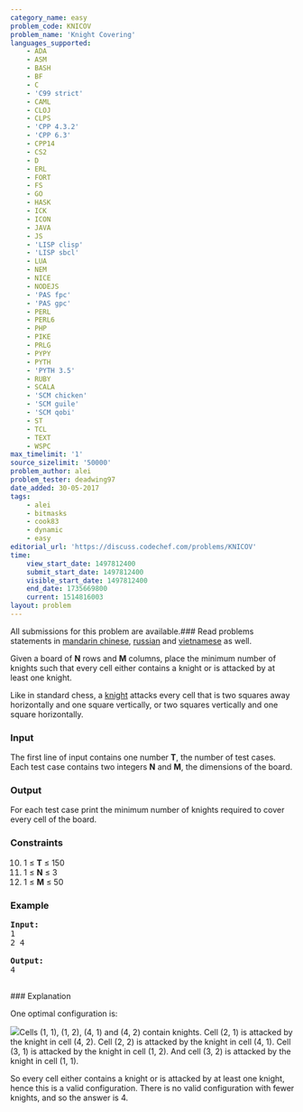 ```yaml
---
category_name: easy
problem_code: KNICOV
problem_name: 'Knight Covering'
languages_supported:
    - ADA
    - ASM
    - BASH
    - BF
    - C
    - 'C99 strict'
    - CAML
    - CLOJ
    - CLPS
    - 'CPP 4.3.2'
    - 'CPP 6.3'
    - CPP14
    - CS2
    - D
    - ERL
    - FORT
    - FS
    - GO
    - HASK
    - ICK
    - ICON
    - JAVA
    - JS
    - 'LISP clisp'
    - 'LISP sbcl'
    - LUA
    - NEM
    - NICE
    - NODEJS
    - 'PAS fpc'
    - 'PAS gpc'
    - PERL
    - PERL6
    - PHP
    - PIKE
    - PRLG
    - PYPY
    - PYTH
    - 'PYTH 3.5'
    - RUBY
    - SCALA
    - 'SCM chicken'
    - 'SCM guile'
    - 'SCM qobi'
    - ST
    - TCL
    - TEXT
    - WSPC
max_timelimit: '1'
source_sizelimit: '50000'
problem_author: alei
problem_tester: deadwing97
date_added: 30-05-2017
tags:
    - alei
    - bitmasks
    - cook83
    - dynamic
    - easy
editorial_url: 'https://discuss.codechef.com/problems/KNICOV'
time:
    view_start_date: 1497812400
    submit_start_date: 1497812400
    visible_start_date: 1497812400
    end_date: 1735669800
    current: 1514816003
layout: problem
---
```

All submissions for this problem are available.### Read problems statements in [mandarin chinese](http://www.codechef.com/download/translated/COOK83/mandarin/KNICOV.pdf), [russian](http://www.codechef.com/download/translated/COOK83/russian/KNICOV.pdf) and [vietnamese](http://www.codechef.com/download/translated/COOK83/vietnamese/KNICOV.pdf) as well.

Given a board of **N** rows and **M** columns, place the minimum number of knights such that every cell either contains a knight or is attacked by at least one knight.

Like in standard chess, a [knight](https://en.wikipedia.org/wiki/Knight_(chess)) attacks every cell that is two squares away horizontally and one square vertically, or two squares vertically and one square horizontally.

### Input

The first line of input contains one number **T**, the number of test cases. Each test case contains two integers **N** and **M**, the dimensions of the board.

### Output

For each test case print the minimum number of knights required to cover every cell of the board.

### Constraints

10. 1 ≤ **T** ≤ 150
11. 1 ≤ **N** ≤ 3
12. 1 ≤ **M** ≤ 50
### Example

<pre>
<b>Input:</b>
1
2 4

<b>Output:</b>
4

</pre>### Explanation
One optimal configuration is:

![](https://codechef_shared.s3.amazonaws.com/download/upload/COOK83/KNICOV.png)Cells (1, 1), (1, 2), (4, 1) and (4, 2) contain knights. Cell (2, 1) is attacked by the knight in cell (4, 2). Cell (2, 2) is attacked by the knight in cell (4, 1). Cell (3, 1) is attacked by the knight in cell (1, 2). And cell (3, 2) is attacked by the knight in cell (1, 1).

So every cell either contains a knight or is attacked by at least one knight, hence this is a valid configuration. There is no valid configuration with fewer knights, and so the answer is 4.
